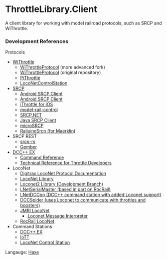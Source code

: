 # ThrottleLibrary.Client
 A client library for working with model railroad protocols, such as SRCP and WiThrottle.


### Development References
Protocols
* [WiThrottle](https://www.jmri.org/help/en/package/jmri/jmrit/withrottle/Protocol.shtml)
  - [WiThrottleProtocol](https://github.com/flash62au/WiThrottleProtocol)  (more advanced fork)
  - [WiThrottleProtocol](https://github.com/davidzuhn/WiThrottleProtocol)  (original repository)
  - [PiThrottle](https://github.com/dpcryer/pithrottle/blob/master/pithrottle.py)
  - [LocoNetControlStation](https://github.com/positron96/LocoNetControlStation)
* [SRCP](http://srcpd.sourceforge.net/srcp/)
  - [Android SRCP Client](https://github.com/upost/Signalbox)
  - [Android SRCP Client](https://github.com/srsoftware-de/SRCPC)
  - [iThrottle for iOS](https://github.com/andbet39/iThrottle)
  - [model-rail-control](https://github.com/StephanRichter/model-rail-control)
  - [SRCP.NET](https://github.com/mesheets/SRCP.NET)
  - [Java SRCP Client](https://github.com/forkch/jsrcpc)
  - [microSRCP](https://github.com/mc-b/microSRCP)
  - [RailuinoSrcp (for Maerklin)](https://github.com/Eurostar64/RailuinoSrcp)
* SRCP REST
  - [srcp-rs](https://github.com/cbiever/srcp-rs/blob/master/docs/index.md)
  - [Gember](https://cbiever.github.io/gember/)
* [DCC++ EX](https://dcc-ex.com/reference/)
  - [Command Reference](https://dcc-ex.com/reference/software/command-reference.html)
  - [Technical Reference for Throttle Developers](https://dcc-ex.com/throttles/tech-reference.html)
* LocoNet
  - [Digitrax LocoNet Protocol Documentation](https://www.digitrax.com/static/apps/cms/media/documents/loconet/loconetpersonaledition.pdf)
  - [LocoNet Library](https://github.com/mrrwa/LocoNet/blob/master/LocoNet.cpp)
  - [Loconet2 Library (Development Branch)](https://github.com/mrrwa/LocoNet2/tree/development)
  - [LNetSerialMaster (based in part on RocRail)](https://github.com/habazut/LNetSerialMaster)
  - [LNetDCCpp (DCC++ command station with added Loconet support)](https://github.com/ClubNCaldes/LNetDCCpp/blob/master/BaseStation-1.2.1/DCCpp_Uno/LNetCmdStation.cpp)
  - [DCCSpider (uses Loconet to communicate with throttles and boosters)](https://github.com/orvio/DCCSpider/blob/145169c551c3dc0e245eefe44c2b87bc678494df/LoconetMaster.cpp#L71)
  - [JMRI LocoNet](https://github.com/JMRI/JMRI/tree/master/java/src/jmri/jmrix/loconet)
    * [Loconet Message Interpreter](https://github.com/JMRI/JMRI/blob/master/java/src/jmri/jmrix/loconet/messageinterp/LocoNetMessageInterpret.java)
  - [RocRail LocoNet](https://github.com/schelli04/Rocrail/blob/master/rocdigs/impl/loconet/lnmaster.c#L94)
* Command Stations
  - [DCC++ EX](https://dcc-ex.com/)
  - [IoTT](https://github.com/tanner87661/IoTTStick)
  - [LocoNet Control Station](https://github.com/positron96/LocoNetControlStation)


Langauge: [Haxe](https://haxe.org/)
